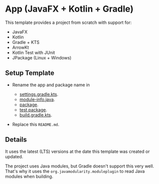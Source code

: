 # App (JavaFX + Kotlin + Gradle)

This template provides a project from scratch with support for:

- JavaFX
- Kotlin
- Gradle + KTS
- ArrowKt
- Kotlin Test with JUnit
- JPackage (Linux + Windows)

## Setup Template

- Rename the app and package name in 
  - [settings.gradle.kts](settings.gradle.kts).
  - [module-info.java](src/main/java/module-info.java).
  - [package](src/main/kotlin).
  - [test package](src/test/kotlin).
  - [build.gradle.kts](build.gradle.kts).

- Replace this `README.md`.

## Details

It uses the latest (LTS) versions at the date this template was created or
updated.

The project uses Java modules, but Gradle doesn't support this very well. That's
why it uses the `org.javamodularity.moduleplugin` to read Java modules when
building.
